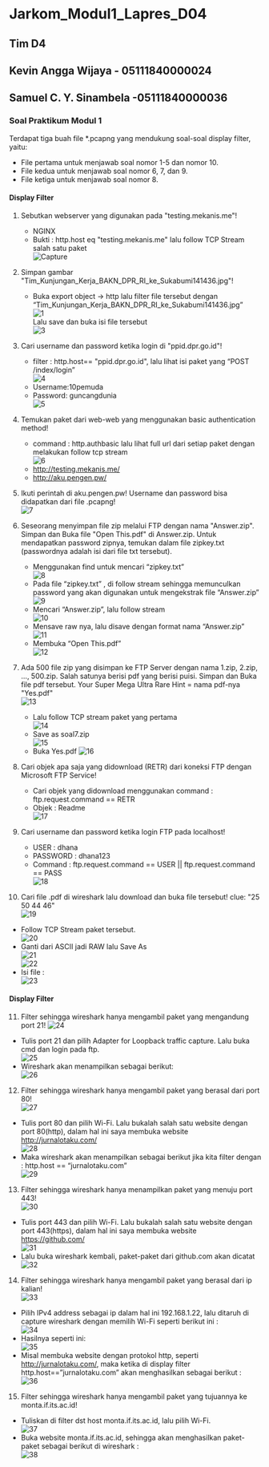 # Jarkom_Modul1_Lapres_D04

## Tim D4
## Kevin Angga Wijaya - 05111840000024
## Samuel C. Y. Sinambela -05111840000036

### Soal Praktikum Modul 1

Terdapat tiga buah file *.pcapng yang mendukung soal-soal display filter, yaitu:
- File pertama untuk menjawab soal nomor 1-5 dan nomor 10.
- File kedua untuk menjawab soal nomor 6, 7, dan 9.
- File ketiga untuk menjawab soal nomor 8.

#### Display Filter
1. Sebutkan webserver yang digunakan pada "testing.mekanis.me"!  
   - NGINX  
   - Bukti : http.host eq "testing.mekanis.me" lalu follow TCP Stream salah satu paket  
![Capture](https://user-images.githubusercontent.com/60419316/95985147-6df5df00-0e4e-11eb-88bd-531c5b2d3240.PNG)  

2. Simpan gambar "Tim_Kunjungan_Kerja_BAKN_DPR_RI_ke_Sukabumi141436.jpg"!  
   - Buka export object → http lalu filter file tersebut dengan “Tim_Kunjungan_Kerja_BAKN_DPR_RI_ke_Sukabumi141436.jpg”  
![1](https://user-images.githubusercontent.com/60419316/95985298-a1386e00-0e4e-11eb-9e85-6111551741bc.PNG)  
Lalu save dan buka isi file tersebut  
![3](https://user-images.githubusercontent.com/60419316/95985401-bf05d300-0e4e-11eb-8909-3b4b1ac54f12.PNG)  

3. Cari username dan password ketika login di "ppid.dpr.go.id"!  
   - filter : http.host== "ppid.dpr.go.id", lalu lihat isi paket yang “POST /index/login”  
![4](https://user-images.githubusercontent.com/60419316/95985522-e52b7300-0e4e-11eb-8d84-34903c475d6d.PNG)  
   - Username:10pemuda  
   - Password: guncangdunia  
![5](https://user-images.githubusercontent.com/60419316/95985589-f7a5ac80-0e4e-11eb-95b3-4b5ae6ca1177.PNG)  

4. Temukan paket dari web-web yang menggunakan basic authentication method!  
   - command : http.authbasic lalu lihat full url dari setiap paket dengan melakukan follow tcp stream  
![6](https://user-images.githubusercontent.com/60419316/95985740-24f25a80-0e4f-11eb-9a19-e1221d468488.PNG)  
   - http://testing.mekanis.me/  
   - http://aku.pengen.pw/  

5. Ikuti perintah di aku.pengen.pw! Username dan password bisa didapatkan dari file .pcapng!  
![7](https://user-images.githubusercontent.com/60419316/95985811-43585600-0e4f-11eb-939d-4e6ffe9c8336.PNG)  

6. Seseorang menyimpan file zip melalui FTP dengan nama "Answer.zip". Simpan dan Buka file "Open This.pdf" di Answer.zip. Untuk mendapatkan password zipnya, temukan dalam file zipkey.txt (passwordnya adalah isi dari file txt tersebut).  
   - Menggunakan find untuk mencari “zipkey.txt”  
![8](https://user-images.githubusercontent.com/60419316/95985895-6420ab80-0e4f-11eb-96f4-27f489fd7595.PNG)  
   - Pada file “zipkey.txt” , di follow stream sehingga memunculkan password yang akan digunakan untuk mengekstrak file “Answer.zip”  
![9](https://user-images.githubusercontent.com/60419316/95985964-7bf82f80-0e4f-11eb-88d1-e8f48ca7fdb8.PNG)    
   - Mencari “Answer.zip”, lalu follow stream  
![10](https://user-images.githubusercontent.com/60419316/95986055-97fbd100-0e4f-11eb-925c-472a347928ea.PNG)  
   - Mensave raw nya, lalu disave dengan format nama “Answer.zip”  
![11](https://user-images.githubusercontent.com/60419316/95986110-aea22800-0e4f-11eb-9657-ed2d6452ca49.PNG)  
   - Membuka “Open This.pdf”  
![12](https://user-images.githubusercontent.com/60419316/95986165-c4175200-0e4f-11eb-8982-5c95f435c82f.PNG)  


7. Ada 500 file zip yang disimpan ke FTP Server dengan nama 1.zip, 2.zip, ..., 500.zip. Salah satunya berisi pdf yang berisi puisi. Simpan dan Buka file pdf tersebut.
Your Super Mega Ultra Rare Hint = nama pdf-nya "Yes.pdf"  
![13](https://user-images.githubusercontent.com/60419316/95986230-db563f80-0e4f-11eb-980d-ac6037645d24.PNG)  
   - Lalu follow TCP stream paket yang pertama  
![14](https://user-images.githubusercontent.com/60419316/95986286-edd07900-0e4f-11eb-93f4-85548324505a.PNG)  
   - Save as soal7.zip  
![15](https://user-images.githubusercontent.com/60419316/95986347-093b8400-0e50-11eb-8cce-f2bc3a91925f.PNG)  
   - Buka Yes.pdf
![16](https://user-images.githubusercontent.com/60419316/95986382-19ebfa00-0e50-11eb-93fe-3c35fe2168e1.PNG)  

8. Cari objek apa saja yang didownload (RETR) dari koneksi FTP dengan Microsoft FTP Service!  
   - Cari objek yang didownload menggunakan command : ftp.request.command == RETR  
   - Objek : Readme  
![17](https://user-images.githubusercontent.com/60419316/95986446-3425d800-0e50-11eb-83fa-8e6e1bfb000c.PNG)  

9. Cari username dan password ketika login FTP pada localhost!  
   - USER : dhana  
   - PASSWORD : dhana123  
   - Command : ftp.request.command == USER || ftp.request.command == PASS  
![18](https://user-images.githubusercontent.com/60419316/95986500-4d2e8900-0e50-11eb-9d5f-17e20a646ea3.PNG)  

10. Cari file .pdf di wireshark lalu download dan buka file tersebut!
clue: "25 50 44 46"  
![19](https://user-images.githubusercontent.com/60419316/95986530-5ddeff00-0e50-11eb-9a58-098890af3e2b.PNG)  
   - Follow TCP Stream paket tersebut.  
![20](https://user-images.githubusercontent.com/60419316/95986570-6df6de80-0e50-11eb-8374-b282fdd6cf56.PNG)  
   - Ganti dari ASCII jadi RAW lalu Save As  
![21](https://user-images.githubusercontent.com/60419316/95986625-849d3580-0e50-11eb-98e5-8b312949b407.PNG)  
![22](https://user-images.githubusercontent.com/60419316/95986706-9c74b980-0e50-11eb-80fe-8aeac2ed8da8.PNG)  
   - Isi file :  
![23](https://user-images.githubusercontent.com/60419316/95986760-af878980-0e50-11eb-9d10-8c3cd5cbf06e.PNG)  

#### Display Filter
11. Filter sehingga wireshark hanya mengambil paket yang mengandung port 21!
![24](https://user-images.githubusercontent.com/60419316/95987029-1311b700-0e51-11eb-9b53-b09b7e151823.PNG)  
   - Tulis port 21 dan pilih Adapter for Loopback traffic capture. Lalu buka cmd dan login pada ftp.  
![25](https://user-images.githubusercontent.com/60419316/95987078-22910000-0e51-11eb-9039-fac4b1922831.PNG)  
   - Wireshark akan menampilkan sebagai berikut:  
![26](https://user-images.githubusercontent.com/60419316/95987137-363c6680-0e51-11eb-9bde-beb34dfca3f6.PNG)  

12. Filter sehingga wireshark hanya mengambil paket yang berasal dari port 80!  
![27](https://user-images.githubusercontent.com/60419316/95987206-4b18fa00-0e51-11eb-91bf-fa7ecfcdc29a.PNG)  
   - Tulis port 80 dan pilih Wi-Fi. Lalu bukalah salah satu website dengan port 80(http), dalam hal ini saya membuka website http://jurnalotaku.com/  
![28](https://user-images.githubusercontent.com/60419316/95987252-5cfa9d00-0e51-11eb-8463-314bb81a52b4.PNG)  
   - Maka wireshark akan menampilkan sebagai berikut jika kita filter dengan : http.host == “jurnalotaku.com”  
![29](https://user-images.githubusercontent.com/60419316/95987308-70a60380-0e51-11eb-843f-f651591e0712.PNG)  
 
13. Filter sehingga wireshark hanya menampilkan paket yang menuju port 443!  
![30](https://user-images.githubusercontent.com/60419316/95987366-861b2d80-0e51-11eb-8de9-29150775fdeb.PNG)  
   - Tulis port 443 dan pilih Wi-Fi. Lalu bukalah salah satu website dengan port 443(https), dalam hal ini saya membuka website https://github.com/  
![31](https://user-images.githubusercontent.com/60419316/95987420-9b905780-0e51-11eb-9bd4-2c088538fc06.PNG)  
   - Lalu buka wireshark kembali, paket-paket dari github.com akan dicatat  
![32](https://user-images.githubusercontent.com/60419316/95987471-ac40cd80-0e51-11eb-8e7a-cea7a7f24a58.PNG)  

14. Filter sehingga wireshark hanya mengambil paket yang berasal dari ip kalian!  
![33](https://user-images.githubusercontent.com/60419316/95987522-c11d6100-0e51-11eb-8ea1-80248a979b5b.PNG)  
   - Pilih IPv4 address sebagai ip dalam hal ini 192.168.1.22, lalu ditaruh di capture wireshark dengan memilih Wi-Fi seperti berikut ini :  
![34](https://user-images.githubusercontent.com/60419316/95987580-d2ff0400-0e51-11eb-9f9c-e71a4ad40e82.PNG)  
   - Hasilnya seperti ini:  
![35](https://user-images.githubusercontent.com/60419316/95987636-e6aa6a80-0e51-11eb-8cc5-b190cbab2568.PNG)  
   - Misal membuka website dengan protokol http, seperti http://jurnalotaku.com/, maka ketika di display filter http.host==”jurnalotaku.com” akan menghasilkan sebagai berikut :  
![36](https://user-images.githubusercontent.com/60419316/95987690-f924a400-0e51-11eb-9d80-a105afc7f7f3.PNG)  

15. Filter sehingga wireshark hanya mengambil paket yang tujuannya ke monta.if.its.ac.id!   
   - Tuliskan di filter dst host monta.if.its.ac.id, lalu pilih Wi-Fi.  
![37](https://user-images.githubusercontent.com/60419316/95987758-0cd00a80-0e52-11eb-9c7c-f1356ef54ec9.PNG)  
   - Buka website  monta.if.its.ac.id, sehingga akan menghasilkan paket-paket sebagai berikut di wireshark :  
![38](https://user-images.githubusercontent.com/60419316/95987796-1d808080-0e52-11eb-8e1a-5491a66bdde6.PNG)
